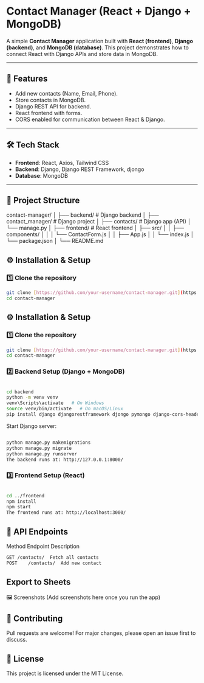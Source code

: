 # Contact Manager (React + Django + MongoDB)

A simple **Contact Manager** application built with **React (frontend)**, **Django (backend)**, and **MongoDB (database)**.
This project demonstrates how to connect React with Django APIs and store data in MongoDB.

---

## 🚀 Features

- Add new contacts (Name, Email, Phone).
- Store contacts in MongoDB.
- Django REST API for backend.
- React frontend with forms.
- CORS enabled for communication between React & Django.

---

## 🛠️ Tech Stack

- **Frontend**: React, Axios, Tailwind CSS
- **Backend**: Django, Django REST Framework, djongo
- **Database**: MongoDB

---

## 📂 Project Structure

contact-manager/
│
├── backend/ # Django backend
│ ├── contact_manager/ # Django project
│ ├── contacts/ # Django app (API)
│ └── manage.py
│
├── frontend/ # React frontend
│ ├── src/
│ │ ├── components/
│ │ │ └── ContactForm.js
│ │ ├── App.js
│ │ └── index.js
│ └── package.json
│
└── README.md

## ⚙️ Installation & Setup

### 1️⃣ Clone the repository

```bash
git clone [https://github.com/your-username/contact-manager.git](https://github.com/your-username/contact-manager.git)
cd contact-manager
```


## ⚙️ Installation & Setup

### 1️⃣ Clone the repository

```bash
git clone [https://github.com/your-username/contact-manager.git](https://github.com/your-username/contact-manager.git)
cd contact-manager

```
### 2️⃣ Backend Setup (Django + MongoDB)


```bash

cd backend
python -m venv venv
venv\Scripts\activate   # On Windows
source venv/bin/activate   # On macOS/Linux
pip install django djangorestframework djongo pymongo django-cors-headers
```

Start Django server:

```bash

python manage.py makemigrations
python manage.py migrate
python manage.py runserver
The backend runs at: http://127.0.0.1:8000/
```

### 3️⃣ Frontend Setup (React)
```bash

cd ../frontend
npm install
npm start
The frontend runs at: http://localhost:3000/
```

## 📡 API Endpoints
Method	Endpoint	Description
```bash
GET	/contacts/	Fetch all contacts
POST	/contacts/	Add new contact
```

## Export to Sheets
🖼️ Screenshots
(Add screenshots here once you run the app)

## 🤝 Contributing
Pull requests are welcome! For major changes, please open an issue first to discuss.

## 📜 License
This project is licensed under the MIT License.
